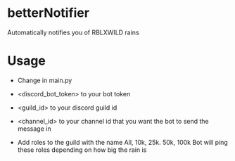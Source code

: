 # betterNotifier
  Automatically notifies you of RBLXWILD rains

# Usage
- Change in main.py
- <discord_bot_token> to your bot token 
- <guild_id> to your discord guild id 
- <channel_id> to your channel id that you want the bot to send the message in

- Add roles to the guild with the name
  All, 10k, 25k. 50k, 100k 
  Bot will ping these roles depending on how big the rain is
